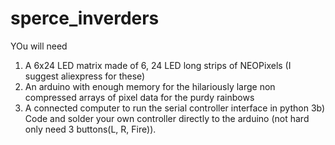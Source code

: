 # sperce_inverders

YOu will need

1) A 6x24 LED matrix made of 6, 24 LED long strips of NEOPixels (I suggest aliexpress for these)
2) An arduino with enough memory for the hilariously large non compressed arrays of pixel data for the purdy rainbows
3) A connected computer to run the serial controller interface in python
3b) Code and solder your own controller directly to the arduino (not hard only need 3 buttons(L, R, Fire)).
